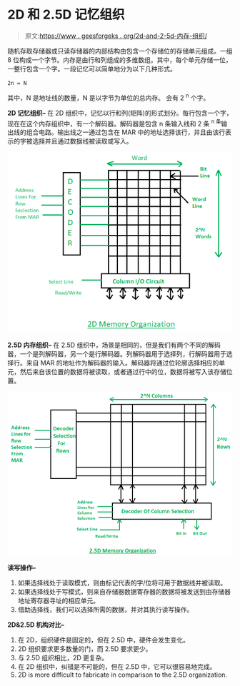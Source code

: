# 2D 和 2.5D 记忆组织

> 原文:[https://www . geesforgeks . org/2d-and-2-5d-内存-组织/](https://www.geeksforgeeks.org/2d-and-2-5d-memory-organization/)

随机存取存储器或只读存储器的内部结构由包含一个存储位的存储单元组成。一组 8 位构成一个字节。内存是由行和列组成的多维数组。其中，每个单元存储一位，一整行包含一个字。一段记忆可以简单地分为以下几种形式。

```
2n = N
```

其中，N 是地址线的数量，N 是以字节为单位的总内存。
会有 2 <sup>n</sup> 个字。

**2D 记忆组织–**
在 2D 组织中，记忆以行和列(矩阵)的形式划分。每行包含一个字，现在在这个内存组织中，有一个解码器。解码器是包含 n 条输入线和 2 条 <sup>n 条</sup>输出线的组合电路。输出线之一通过包含在 MAR 中的地址选择该行，并且由该行表示的字被选择并且通过数据线被读取或写入。

![](img/d3176517cf9d5ec67523eaaa849a0821.png)

**2.5D 内存组织–**
在 2.5D 组织中，场景是相同的，但是我们有两个不同的解码器，一个是列解码器，另一个是行解码器。列解码器用于选择列，行解码器用于选择行。来自 MAR 的地址作为解码器的输入。解码器将通过位轮廓选择相应的单元，然后来自该位置的数据将被读取，或者通过行中的位，数据将被写入该存储位置。

![](img/f80ae795dcf6559c45058961a488a82b.png)

**读写操作–**

1.  如果选择线处于读取模式，则由标记代表的字/位将可用于数据线并被读取。
2.  如果选择线处于写模式，则来自存储器数据寄存器的数据将被发送到由存储器地址寄存器寻址的相应单元。
3.  借助选择线，我们可以选择所需的数据，并对其执行读写操作。

**2D&2.5D 机构对比–**

1.  在 2D，组织硬件是固定的，但在 2.5D 中，硬件会发生变化。
2.  2D 组织要求更多数量的门，而 2.5D 要求更少。
3.  与 2.5D 组织相比，2D 更复杂。
4.  在 2D 组织中，纠错是不可能的，但在 2.5D 中，它可以很容易地完成。
5.  2D is more difficult to fabricate in comparison to the 2.5D organization.
